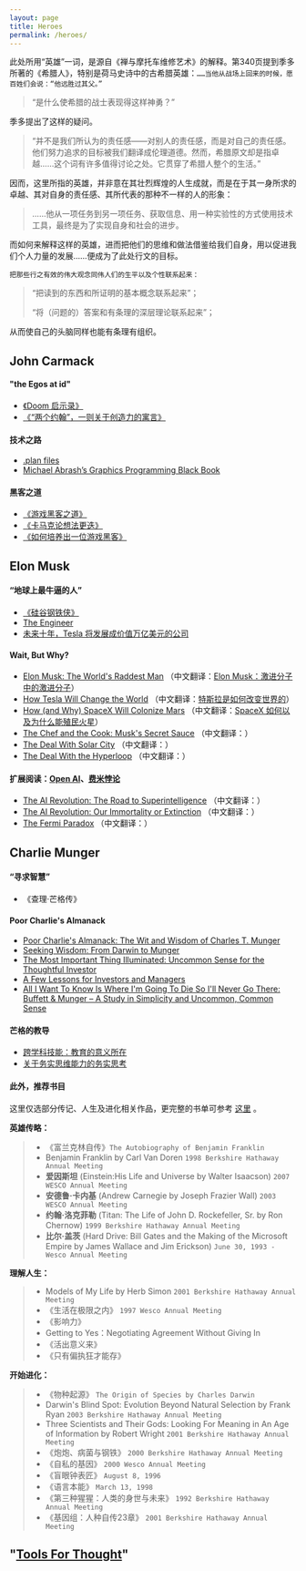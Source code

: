 ```yaml
---
layout: page
title: Heroes
permalink: /heroes/
---
```


此处所用“英雄”一词，是源自《禅与摩托车维修艺术》的解释。第340页提到季多所著的《希腊人》，特别是荷马史诗中的古希腊英雄：`……当他从战场上回来的时候，愿百姓们会说：“他远胜过其父。”`

> “是什么使希腊的战士表现得这样神勇？”

季多提出了这样的疑问。

> “并不是我们所认为的责任感——对别人的责任感，而是对自己的责任感。他们努力追求的目标被我们翻译成伦理道德。然而，希腊原文却是指卓越……这个词有许多值得讨论之处。它贯穿了希腊人整个的生活。”

因而，这里所指的英雄，并非意在其壮烈辉煌的人生成就，而是在于其一身所求的卓越、其对自身的责任感、其所代表的那种不一样的人的形象：

> ……他从一项任务到另一项任务、获取信息、用一种实验性的方式使用技术工具，最终是为了实现自身和社会的进步。

而如何来解释这样的英雄，进而把他们的思维和做法借鉴给我们自身，用以促进我们个人力量的发展……便成为了此处行文的目标。

`把那些行之有效的伟大观念同伟人们的生平以及个性联系起来：`

> “把读到的东西和所证明的基本概念联系起来”；
> 
> “将（问题的）答案和有条理的深层理论联系起来”；

从而使自己的头脑同样也能有条理有组织。

## John Carmack

#### "the Egos at id"

+ [《Doom 启示录》]()
+ [《“两个约翰”，一则关于创造力的寓言》](http://bitandliteracy.github.io/doom)

#### 技术之路

+ [.plan files]()
+ [Michael Abrash’s Graphics Programming Black Book]()

#### 黑客之道

+ [《游戏黑客之道》](http://bitandliteracy.github.io/game-hacker)
+ [《卡马克论想法更迭》](http://bitandliteracy.github.io/idea-generation)
+ [《如何培养出一位游戏黑客》](http://bitandliteracy.github.io/Ryan)

## Elon Musk

#### “地球上最牛逼的人”

+ [《硅谷钢铁侠》]()
+ [The Engineer](https://leanpub.com/theengineer/)
+ [未来十年，Tesla 将发展成价值万亿美元的公司](http://bitandliteracy.github.io/master-plan)

#### Wait, But Why?

+ [Elon Musk: The World's Raddest Man](http://waitbutwhy.com/2015/05/elon-musk-the-worlds-raddest-man.html) （中文翻译：[Elon Musk：激进分子中的激进分子](http://bitandliteracy.github.io/elon-musk)）
+ [How Tesla Will Change the World](http://waitbutwhy.com/2015/06/how-tesla-will-change-your-life.html) （中文翻译：[特斯拉是如何改变世界的](http://bitandliteracy.github.io/Tesla)）
+ [How (and Why) SpaceX Will Colonize Mars](http://waitbutwhy.com/2015/08/how-and-why-spacex-will-colonize-mars.html) （中文翻译：[SpaceX 如何以及为什么能殖民火星](http://bitandliteracy.github.io/SpaceX)）
+ [The Chef and the Cook: Musk's Secret Sauce](http://waitbutwhy.com/2015/11/the-cook-and-the-chef-musks-secret-sauce.html) （中文翻译：[]()）
+ [The Deal With Solar City](http://waitbutwhy.com/2015/06/the-deal-with-solar.html) （中文翻译：[]()）
+ [The Deal With the Hyperloop](http://waitbutwhy.com/2015/06/hyperloop.html) （中文翻译：[]()）

#### 扩展阅读：[Open AI]()、[费米悖论]()

+ [The AI Revolution: The Road to Superintelligence](http://waitbutwhy.com/2015/01/artificial-intelligence-revolution-1.html)  （中文翻译：[]()）
+ [The AI Revolution: Our Immortality or Extinction](http://waitbutwhy.com/2015/01/artificial-intelligence-revolution-2.html) （中文翻译：[]()）
+ [The Fermi Paradox](http://waitbutwhy.com/2014/05/fermi-paradox.html)  （中文翻译：[]()）

## Charlie Munger

#### “寻求智慧”

+ 《查理·芒格传》

#### Poor Charlie's Almanack

+ [Poor Charlie's Almanack: The Wit and Wisdom of Charles T. Munger](http://www.poorcharliesalmanack.com/pca.php)
+ [Seeking Wisdom: From Darwin to Munger](http://www.poorcharliesalmanack.com/seeking_wisdom.php)
+ [The Most Important Thing Illuminated: Uncommon Sense for the Thoughtful Investor](http://www.poorcharliesalmanack.com/the_most_important_thing.php)
+ [A Few Lessons for Investors and Managers](http://www.poorcharliesalmanack.com/a_few_lessons_for_investors_and_managers.php)
+ [All I Want To Know Is Where I'm Going To Die So I'll Never Go There: Buffett & Munger – A Study in Simplicity and Uncommon, Common Sense](http://www.poorcharliesalmanack.com/all_i_want_to_know.php)

#### 芒格的教导

+ [跨学科技能：教育的意义所在](http://bitandliteracy.github.io/education)
+ [关于务实思维能力的务实思考](http://bitandliteracy.github.io/mindset)

#### 此外，推荐书目

这里仅选部分传记、人生及进化相关作品，更完整的书单可参考 [这里](https://www.douban.com/doulist/408172/) 。

**英雄传略：**

> + 《富兰克林自传》`The Autobiography of Benjamin Franklin`
> + Benjamin Franklin by Carl Van Doren `1998 Berkshire Hathaway Annual Meeting`
> + **爱因斯坦** (Einstein:His Life and Universe by Walter Isaacson) `2007 WESCO Annual Meeting` 
> + **安德鲁·卡内基** (Andrew Carnegie by Joseph Frazier Wall) `2003 WESCO Annual Meeting`
> + **约翰·洛克菲勒** (Titan: The Life of John D. Rockefeller, Sr. by Ron Chernow) `1999 Berkshire Hathaway Annual Meeting` 
> + **比尔‧盖茨** (Hard Drive: Bill Gates and the Making of the Microsoft Empire by James Wallace and Jim Erickson) `June 30, 1993 - Wesco Annual Meeting`

**理解人生：**

> + Models of My Life by Herb Simon `2001 Berkshire Hathaway Annual Meeting`
> + 《生活在极限之内》 `1997 Wesco Annual Meeting`
> + 《影响力》
> + Getting to Yes：Negotiating Agreement Without Giving In
> + 《活出意义来》
> + 《只有偏执狂才能存》

**开始进化：**

> + 《物种起源》 `The Origin of Species by Charles Darwin`
> + Darwin's Blind Spot: Evolution Beyond Natural Selection by Frank Ryan `2003 Berkshire Hathaway Annual Meeting`
> + Three Scientists and Their Gods: Looking For Meaning in An Age of Information by Robert Wright `2001 Berkshire Hathaway Annual Meeting`
> + 《炮炮、病菌与钢铁》 `2000 Berkshire Hathaway Annual Meeting`
> + 《自私的基因》 `2000 Wesco Annual Meeting`
> + 《盲眼钟表匠》 `August 8, 1996`
> + 《语言本能》 `March 13, 1998`
> + 《第三种猩猩：人类的身世与未来》 `1992 Berkshire Hathaway Annual Meeting`
> + 《基因组：人种自传23章》 `2001 Berkshire Hathaway Annual Meeting`

## "[Tools For Thought](http://www.rheingold.com/texts/tft/)"


